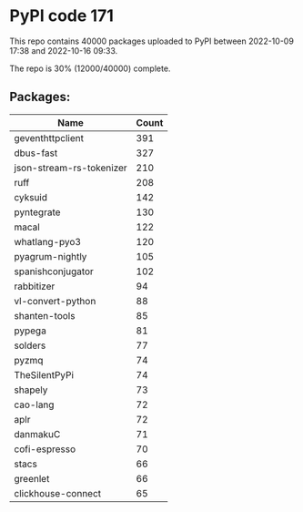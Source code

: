 # PyPI code 171

This repo contains 40000 packages uploaded to PyPI between 
2022-10-09 17:38 and 2022-10-16 09:33.

The repo is 30% (12000/40000) complete.

## Packages:

| Name  | Count |
| ----- | ----- |
| geventhttpclient | 391 |
| dbus-fast | 327 |
| json-stream-rs-tokenizer | 210 |
| ruff | 208 |
| cyksuid | 142 |
| pyntegrate | 130 |
| macal | 122 |
| whatlang-pyo3 | 120 |
| pyagrum-nightly | 105 |
| spanishconjugator | 102 |
| rabbitizer | 94 |
| vl-convert-python | 88 |
| shanten-tools | 85 |
| pypega | 81 |
| solders | 77 |
| pyzmq | 74 |
| TheSilentPyPi | 74 |
| shapely | 73 |
| cao-lang | 72 |
| aplr | 72 |
| danmakuC | 71 |
| cofi-espresso | 70 |
| stacs | 66 |
| greenlet | 66 |
| clickhouse-connect | 65 |


